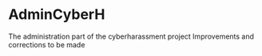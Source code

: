 # AdminCyberH

The administration part of the cyberharassment project
Improvements and corrections to be made
